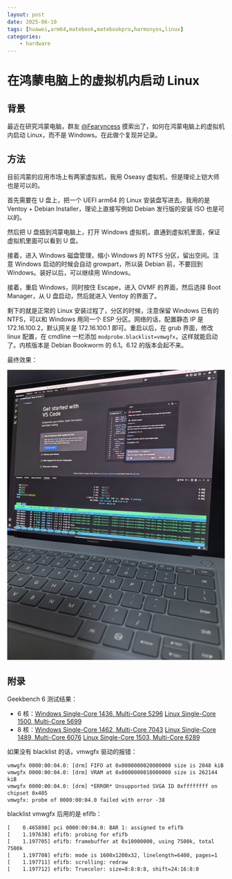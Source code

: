 ```yaml
---
layout: post
date: 2025-06-10
tags: [huawei,arm64,matebook,matebookpro,harmonyos,linux]
categories:
    - hardware
---
```


# 在鸿蒙电脑上的虚拟机内启动 Linux

## 背景

最近在研究鸿蒙电脑，群友 [@Fearyncess](https://github.com/Fearyncess) 摸索出了，如何在鸿蒙电脑上的虚拟机内启动 Linux，而不是 Windows。在此做个复现并记录。

<!-- more -->

## 方法

目前鸿蒙的应用市场上有两家虚拟机，我用 Oseasy 虚拟机，但是理论上铠大师也是可以的。

首先需要在 U 盘上，把一个 UEFI arm64 的 Linux 安装盘写进去。我用的是 Ventoy + Debian Installer，理论上直接写例如 Debian 发行版的安装 ISO 也是可以的。

然后把 U 盘插到鸿蒙电脑上，打开 Windows 虚拟机，直通到虚拟机里面，保证虚拟机里面可以看到 U 盘。

接着，进入 Windows 磁盘管理，缩小 Windows 的 NTFS 分区，留出空间。注意 Windows 启动的时候会自动 growpart，所以装 Debian 前，不要回到 Windows。装好以后，可以继续用 Windows。

接着，重启 Windows，同时按住 Escape，进入 OVMF 的界面，然后选择 Boot Manager，从 U 盘启动，然后就进入 Ventoy 的界面了。

剩下的就是正常的 Linux 安装过程了，分区的时候，注意保留 Windows 已有的 NTFS，可以和 Windows 用同一个 ESP 分区。网络的话，配置静态 IP 是 172.16.100.2，默认网关是 172.16.100.1 即可。重启以后，在 grub 界面，修改 linux 配置，在 cmdline 一栏添加 `modprobe.blacklist=vmwgfx`，这样就能启动了。内核版本是 Debian Bookworm 的 6.1。6.12 的版本会起不来。

最终效果：

![](./linux-vm-on-harmonyos-computer.png)

## 附录

Geekbench 6 测试结果：

- 6 核：[Windows Single-Core 1436, Multi-Core 5296](https://browser.geekbench.com/v6/cpu/12309313) [Linux Single-Core 1500, Multi-Core 5699](https://browser.geekbench.com/v6/cpu/12373700)
- 8 核：[Windows Single-Core 1462, Multi-Core 7043](https://browser.geekbench.com/v6/cpu/12309427) [Linux Single-Core 1489, Multi-Core 6076](https://browser.geekbench.com/v6/cpu/12373488) [Linux Single-Core 1503, Multi-Core 6289](https://browser.geekbench.com/v6/cpu/12373797)

如果没有 blacklist 的话，vmwgfx 驱动的报错：

```log
vmwgfx 0000:00:04.0: [drm] FIFO at 0x0000000020000000 size is 2048 kiB
vmwgfx 0000:00:04.0: [drm] VRAM at 0x0000000010000000 size is 262144 kiB
vmwgfx 0000:00:04.0: [drm] *ERROR* Unsupported SVGA ID 0xffffffff on chipset 0x405
vmwgfx: probe of 0000:00:04.0 failed with error -38
```

blacklist vmwgfx 后用的是 efifb：

```log
[    0.465898] pci 0000:00:04.0: BAR 1: assigned to efifb
[    1.197638] efifb: probing for efifb
[    1.197705] efifb: framebuffer at 0x10000000, using 7500k, total 7500k
[    1.197708] efifb: mode is 1600x1200x32, linelength=6400, pages=1
[    1.197711] efifb: scrolling: redraw
[    1.197712] efifb: Truecolor: size=8:8:8:8, shift=24:16:8:0
```
